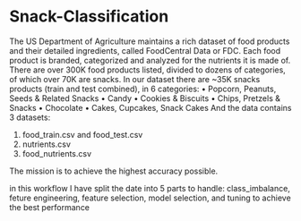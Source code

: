 # Snack-Classification

The US Department of Agriculture maintains a rich dataset of food products and their detailed ingredients,
called FoodCentral Data or FDC. Each food product is branded, categorized and analyzed for the nutrients
it is made of. There are over 300K food products listed, divided to dozens of categories, of which over 70K
are snacks.
In our dataset there are ~35K snacks products (train and test combined), in 6 categories:
• Popcorn, Peanuts, Seeds & Related Snacks
• Candy
• Cookies & Biscuits
• Chips, Pretzels & Snacks
• Chocolate
• Cakes, Cupcakes, Snack Cakes
And the data contains 3 datasets:
1. food_train.csv and food_test.csv
2. nutrients.csv
3. food_nutrients.csv

The mission is to achieve the highest accuracy possible.

in this workflow I have split the date into 5 parts to handle: class_imbalance, feture engineering, feature
selection, model selection, and tuning to achieve the best performance
